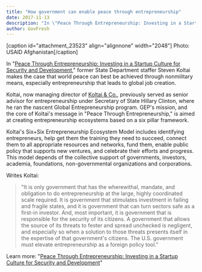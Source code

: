 ```yaml
---
title: "How government can enable peace through entrepreneurship"
date: 2017-11-13
description: "In \"Peace Through Entrepreneurship: Investing in a Startup Culture for Security and Development,\" former State Department staffer Steven Koltai makes the case that world peace can best be achieved through nonmilitary means, especially entrepreneurship that leads to global job creation."
author: GovFresh
---
```


[caption id="attachment_23523" align="alignnone" width="2048"] Photo: USAID Afghanistan[/caption]

In "<a href="https://www.brookings.edu/book/peace-through-entrepreneurship/">Peace Through Entrepreneurship: Investing in a Startup Culture for Security and Development</a>," former State Department staffer Steven Koltai makes the case that world peace can best be achieved through nonmilitary means, especially entrepreneurship that leads to global job creation.

Koltai, now managing director of <a href="https://www.koltai.co/">Koltai &amp; Co.</a>, previously served as senior advisor for entrepreneurship under Secretary of State Hillary Clinton, where he ran the nascent Global Entrepreneurship program. GEP's mission, and the core of Koltai's message in "Peace Through Entrepreneurship," is aimed at creating entrepreneurship ecosystems based on a six pillar framework.

Koltai's Six+Six Entrepreneurship Ecosystem Model includes identifying entrepreneurs, help get them the training they need to succeed, connect them to all appropriate resources and networks, fund them, enable public policy that supports new ventures, and celebrate their efforts and progress. This model depends of the collective support of governments, investors, academia, foundations, non-governmental organizations and corporations.

Writes Koltai:

<blockquote>"It is only government that has the wherewithal, mandate, and obligation to do entrepreneurship at the large, highly coordinated scale required. It is government that stimulates investment in failing and fragile states, and it is government that can turn sectors safe as a first-in investor. And, most important, it is government that is responsible for the security of its citizens. A government that allows the source of its threats to fester and spread unchecked is negligent, and especially so when a solution to those threats presents itself in the expertise of that government's citizens. The U.S. government must elevate entrepreneurship as a foreign policy tool."</blockquote>

Learn more: "<a href="https://www.brookings.edu/book/peace-through-entrepreneurship/">Peace Through Entrepreneurship: Investing in a Startup Culture for Security and Development</a>"
